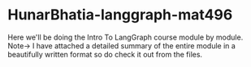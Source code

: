 # HunarBhatia-langgraph-mat496
Here we'll be doing the Intro To LangGraph course module by module.
Note→ I have attached a detailed summary of the entire module in a beautifully written format so do check it out from the files.
